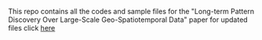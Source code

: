 
This repo contains all the codes and sample files for the "Long-term Pattern Discovery Over Large-Scale Geo-Spatiotemporal Data" paper 
for updated files click [here](https://github.com/mhsamavatian/Traffic_visualization/tree/master/long-term)
